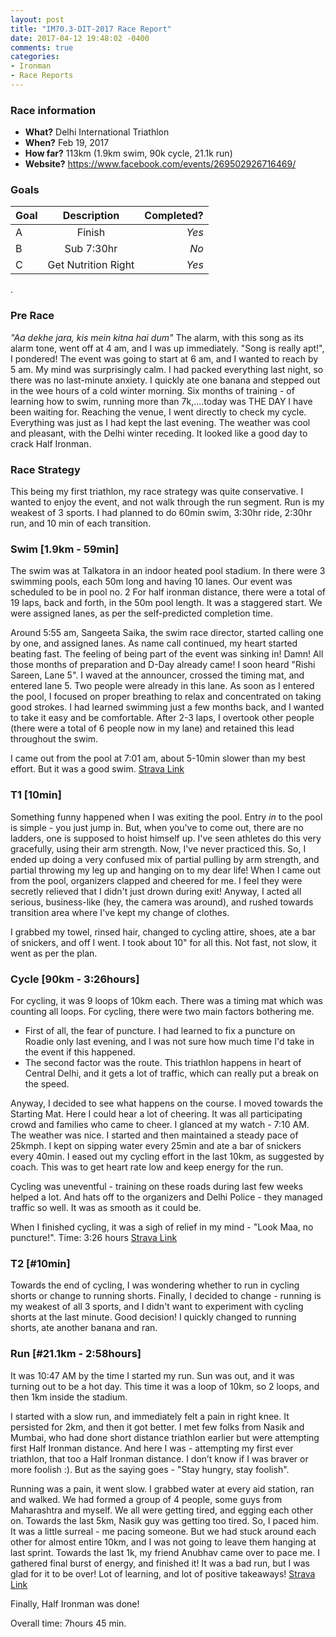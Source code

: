 ```yaml
---
layout: post
title: "IM70.3-DIT-2017 Race Report"
date: 2017-04-12 19:48:02 -0400
comments: true
categories: 
- Ironman
- Race Reports
---
```


### Race information
* **What?** Delhi International Triathlon
* **When?** Feb 19, 2017
* **How far?** 113km (1.9km swim, 90k cycle, 21.1k run)
* **Website?** https://www.facebook.com/events/269502926716469/

<!--more-->
### Goals

| Goal | Description | Completed? |
|------|:-----------:|-----------:|
| A |Finish | *Yes* |
| B |Sub 7:30hr | *No* |
| C |Get Nutrition Right | *Yes* |
    
.   

### Pre Race
*"Aa dekhe jara, kis mein kitna hai dum"*
The alarm, with this song as its alarm tone, went off at 4 am, and I was up immediately. "Song is really apt!", I pondered!
The event was going to start at 6 am, and I wanted to reach by 5 am.
My mind was surprisingly calm. I had packed everything last night, so there was no last-minute anxiety.
I quickly ate one banana and stepped out in the wee hours of a cold winter morning. Six months of training - of learning how to swim, running more than 7k,....today was THE DAY I have been waiting for.
Reaching the venue, I went directly to check my cycle. Everything was just as I had kept the last evening. The weather was cool and pleasant, with the Delhi winter receding. It looked like a good day to crack Half Ironman.


### Race Strategy
This being my first triathlon, my race strategy was quite conservative. I wanted to enjoy the event, and not walk through the run segment. Run is my weakest of 3 sports. I had planned to do 60min swim, 3:30hr ride, 2:30hr run, and 10 min of each transition.

### Swim [1.9km - 59min]

The swim was at Talkatora in an indoor heated pool stadium. In there were 3 swimming pools, each 50m long and having 10 lanes. Our event was scheduled to be in pool no. 2
For half ironman distance, there were a total of 19 laps, back and forth, in the 50m pool length. It was a staggered start. We were assigned lanes, as per the self-predicted completion time.

Around 5:55 am, Sangeeta Saika, the swim race director, started calling one by one, and assigned lanes.
As name call continued, my heart started beating fast. The feeling of being part of the event was sinking in! Damn! All those months of preparation and D-Day already came!
I soon heard "Rishi Sareen, Lane 5". I waved at the announcer, crossed the timing mat, and entered lane 5. Two people were already in this lane.
As soon as I entered the pool, I focused on proper breathing to relax and concentrated on taking good strokes. I had learned swimming just a few months back, and I wanted to take it easy and be comfortable.
After 2-3 laps, I overtook other people (there were a total of 6 people now in my lane) and retained this lead throughout the swim.

I came out from the pool at 7:01 am, about 5-10min slower than my best effort. But it was a good swim.
[Strava Link](https://www.strava.com/activities/871674073)

### T1 [10min]
Something funny happened when I was exiting the pool. Entry *in* to the pool is simple - you just jump in. But, when you've to come out, there are no ladders, one is supposed to hoist himself up. I've seen athletes do this very gracefully, using their arm strength. Now, I've never practiced this. So, I ended up doing a very confused mix of partial pulling by arm strength, and partial throwing my leg up and hanging on to my dear life!
When I came out from the pool, organizers clapped and cheered for me. I feel they were secretly relieved that I didn't just drown during exit! Anyway, I acted all serious, business-like (hey, the camera was around), and rushed towards transition area where I've kept my change of clothes.

I grabbed my towel, rinsed hair, changed to cycling attire, shoes, ate a bar of snickers, and off I went.
I took about 10" for all this. Not fast, not slow, it went as per the plan.

### Cycle [90km - 3:26hours]
For cycling, it was 9 loops of 10km each. There was a timing mat which was counting all loops.
For cycling, there were two main factors bothering me.
- First of all, the fear of puncture. I had learned to fix a puncture on Roadie only last evening, and I was not sure how much time I'd take in the event if this happened.
- The second factor was the route. This triathlon happens in heart of Central Delhi, and it gets a lot of traffic, which can really put a break on the speed.


Anyway, I decided to see what happens on the course. I moved towards the Starting Mat. Here I could hear a lot of cheering. It was all participating crowd and families who came to cheer.
I glanced at my watch - 7:10 AM. The weather was nice.
I started and then maintained a steady pace of 25kmph. I kept on sipping water every 25min and ate a bar of snickers every 40min.
I eased out my cycling effort in the last 10km, as suggested by coach. This was to get heart rate low and keep energy for the run.

Cycling was uneventful - training on these roads during last few weeks helped a lot. And hats off to the organizers and Delhi Police - they managed traffic so well. It was as smooth as it could be.

When I finished cycling, it was a sigh of relief in my mind - "Look Maa, no puncture!".
Time: 3:26 hours
[Strava Link](https://www.strava.com/activities/871526263)

### T2 [#10min]
Towards the end of cycling, I was wondering whether to run in cycling shorts or change to running shorts. Finally, I decided to change - running is my weakest of all 3 sports, and I didn't want to experiment with cycling shorts at the last minute. Good decision! I quickly changed to running shorts, ate another banana and ran.


### Run [#21.1km - 2:58hours]
It was 10:47 AM by the time I started my run. Sun was out, and it was turning out to be a hot day. This time it was a loop of 10km, so 2 loops, and then 1km inside the stadium.

I started with a slow run, and immediately felt a pain in right knee. It persisted for 2km, and then it got better. I met few folks from Nasik and Mumbai, who had done short distance triathlon earlier but were attempting first Half Ironman distance. And here I was - attempting my first ever triathlon, that too a Half Ironman distance. I don’t know if I was braver or more foolish :). But as the saying goes - "Stay hungry, stay foolish".

Running was a pain, it went slow. I grabbed water at every aid station, ran and walked. We had formed a group of 4 people, some guys from Maharashtra and myself. We all were getting tired, and egging each other on. Towards the last 5km, Nasik guy was getting too tired. So, I paced him. It was a little surreal - me pacing someone. But we had stuck around each other for almost entire 10km, and I was not going to leave them hanging at last sprint.
Towards the last 1k, my friend Anubhav came over to pace me. I gathered final burst of energy, and finished it!
It was a bad run, but I was glad for it to be over! Lot of learning, and lot of positive takeaways!
[Strava Link](https://www.strava.com/activities/871601691)

Finally, Half Ironman was done!

Overall time: 7hours 45 min.


